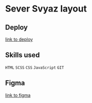 # Sever Svyaz layout

## Deploy

[link to deploy](https://helga-umrikh.github.io/Sever-svyaz__layout/)

## Skills used

``HTML``   ``SCSS``  ``CSS``  ``JavaScript`` ``GIT``

## Figma

[link to figma](https://www.figma.com/file/LTez5neWGbvbqbRoqWRlSM/VanGoght-copy?node-id=1%3A1303&mode=dev)